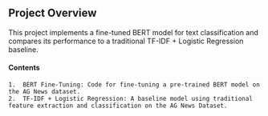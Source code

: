 ## Project Overview

This project implements a fine-tuned BERT model for text classification and compares its performance to a traditional TF-IDF + Logistic Regression baseline.

#### Contents

	1.	BERT Fine-Tuning: Code for fine-tuning a pre-trained BERT model on the AG News dataset.
	2.	TF-IDF + Logistic Regression: A baseline model using traditional feature extraction and classification on the AG News Dataset.
